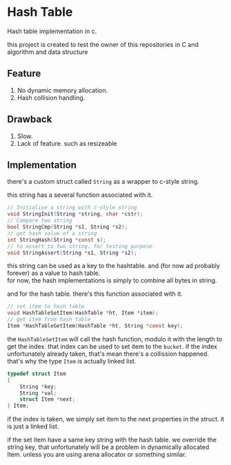 # Hash Table
Hash table implementation in c.

this project is created to test the owner of this repositories in C and algorithm and data structure

## Feature

1. No dynamic memory allocation.
2. Hash collision handling.

## Drawback

1. Slow.
2. Lack of feature. such as resizeable

## Implementation

there's a custom struct called `String` as a wrapper to c-style string. 

this string has a several function associated with it.

```c
// Initialise a string with c-style string
void StringInit(String *string, char *cstr);
// Compare two string
bool StringCmp(String *s1, String *s2);
// get hash value of a string
int StringHash(String *const s);
// to assert to two string. for testing purpose
void StringAssert(String *s1, String *s2);
```

this string can be used as a key to the hashtable. and (for now ad probably forever) as a value to hash table.  
for now, the hash implementations is simply to combine all bytes in string. 

and for the hash table. there's this function associated with it.  

```c
// set item to hash table
void HashTableSetItem(HashTable *ht, Item *item);
// get item from hash table
Item *HashTableGetItem(HashTable *ht, String *const key);
```

the `HashTableSetItem` will call the hash function, modulo it with the length to get the index. that index can be used to set item to the `bucket`. if the index unfortunately already taken, that's mean there's a collission happened. that's why the type `Item` is actually linked list.

```c
typedef struct Item
{
    String *key;
    String *val;
    struct Item *next;
} Item;
```

if the index is taken, we simply set item to the next properties in the struct. it is just a linked list. 

if the set item have a same key string with the hash table. we override the string key, that unfortunately will be a problem in dynamically allocated Item. unless you are using arena allocator or something similar.

